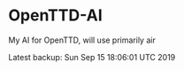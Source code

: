 # OpenTTD-AI
My AI for OpenTTD, will use primarily air

Latest backup: Sun Sep 15 18:06:01 UTC 2019
